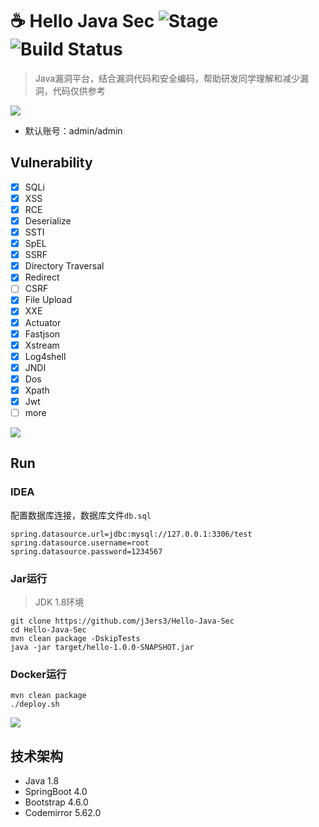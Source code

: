 # ☕️ Hello Java Sec ![Stage](https://img.shields.io/badge/Release-DEV-brightgreen.svg) ![Build Status](https://img.shields.io/badge/Version-1.10-red.svg)
> Java漏洞平台，结合漏洞代码和安全编码，帮助研发同学理解和减少漏洞，代码仅供参考

![](media/16304933749187.jpg)


- 默认账号：admin/admin

## Vulnerability
- [x] SQLi
- [x] XSS
- [x] RCE
- [x] Deserialize
- [x] SSTI
- [x] SpEL
- [x] SSRF
- [x] Directory Traversal
- [x] Redirect
- [ ] CSRF
- [x] File Upload
- [x] XXE
- [x] Actuator
- [x] Fastjson
- [x] Xstream
- [x] Log4shell
- [x] JNDI
- [x] Dos
- [x] Xpath
- [x] Jwt
- [ ] more

![](media/16304936834843.jpg)

## Run
### IDEA
配置数据库连接，数据库文件`db.sql`
```
spring.datasource.url=jdbc:mysql://127.0.0.1:3306/test
spring.datasource.username=root
spring.datasource.password=1234567
```

### Jar运行
> JDK 1.8环境
```
git clone https://github.com/j3ers3/Hello-Java-Sec
cd Hello-Java-Sec
mvn clean package -DskipTests
java -jar target/hello-1.0.0-SNAPSHOT.jar
```

### Docker运行
```
mvn clean package
./deploy.sh
```
![](media/16512152886514.jpg)


## 技术架构
- Java 1.8
- SpringBoot 4.0
- Bootstrap 4.6.0
- Codemirror 5.62.0
